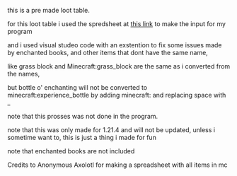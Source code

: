 this is a pre made loot table.

for this loot table i used the spredsheet at [this link](https://docs.google.com/spreadsheets/d/1QTsnLFqjG1YQ0siEPl4shL7jXKkWCYl3Hoo9YcvfL5k/edit?usp=drivesdk) to make the input for my program

and i used visual studeo code with an exstention to fix some issues made by enchanted books, and other items that dont have the same name,

like grass block and Minecraft:grass_block are the same as i converted from the names,

but bottle o' enchanting will not be converted to minecraft:experience_bottle by adding minecraft: and replacing space with _

note that this prosses was not done in the program.

note that this was only made for 1.21.4 and will not be updated, unless i sometime want to, this is just a thing i made for fun

note that enchanted books are not included

Credits to
Anonymous Axolotl for making a spreadsheet with all items in mc
